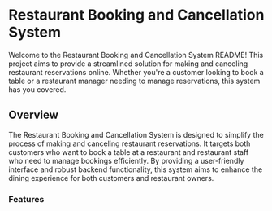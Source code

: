 # Restaurant Booking and Cancellation System

Welcome to the Restaurant Booking and Cancellation System README! This project aims to provide a streamlined solution for making and canceling restaurant reservations online. Whether you're a customer looking to book a table or a restaurant manager needing to manage reservations, this system has you covered.

## Overview
The Restaurant Booking and Cancellation System is designed to simplify the process of making and canceling restaurant reservations. It targets both customers who want to book a table at a restaurant and restaurant staff who need to manage bookings efficiently. By providing a user-friendly interface and robust backend functionality, this system aims to enhance the dining experience for both customers and restaurant owners.

### Features
